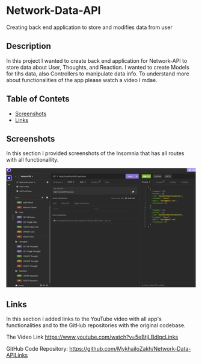 # Network-Data-API
Creating back end application to store and modifies data from user 

## Description

In this project I wanted to create back end application for Network-API to store data about User, Thoughts, and Reaction. I wanted to create Models for tihs data, also Controllers to manipulate data info. To understand more about functionalities of the app please watch a video I mdae. 

## Table of Contets

- [Screenshots](#screenshots)
- [Links](#links)

## Screenshots

In this section I provided screenshots of the  Insomnia that has all routes with all functionallity.

![alt text](assets/images/screenshot1.png "First Screenshot")
<!-- ![alt text](assets/images/screenshot2.jpg "Second Screenshot") -->



## Links

In this section I added links to the YouTube video with all app's functionalities and to the GitHub repositories with the original codebase.

The Video Link
    https://www.youtube.com/watch?v=5eBtjLBdlqcLinks 

GitHub Code Repository:
    https://github.com/MykhailoZakh/Network-Data-APILinks 